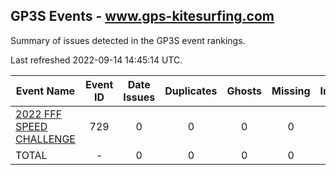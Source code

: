 ## GP3S Events - www.gps-kitesurfing.com

Summary of issues detected in the GP3S event rankings.

Last refreshed 2022-09-14 14:45:14 UTC.

| Event Name | Event ID | Date Issues | Duplicates | Ghosts | Missing | Incorrect | Actions |
| ---------- | :------: | :---------: | :--------: | :----: | :-----: | :-------: | :-----: |
| [2022 FFF SPEED CHALLENGE](729.md) | 729 | 0 | 0 | 0 | 0 | 0 | 0 |
| TOTAL | - | 0 | 0 | 0 | 0 | 0 | 0 |
